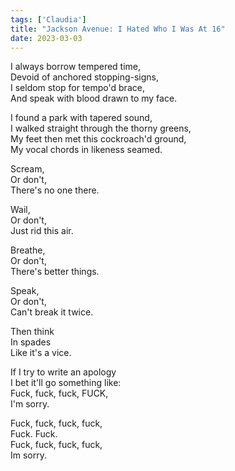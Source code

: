 ```yaml
---  
tags: ['Claudia']  
title: "Jackson Avenue: I Hated Who I Was At 16"  
date: 2023-03-03  
---
```


I always borrow tempered time,  
Devoid of anchored stopping-signs,  
I seldom stop for tempo'd brace,  
And speak with blood drawn to my face.

I found a park with tapered sound,  
I walked straight through the thorny greens,  
My feet then met this cockroach'd ground,  
My vocal chords in likeness seamed.

Scream,  
Or don't,  
There's no one there.

Wail,  
Or don't,  
Just rid this air.

Breathe,  
Or don't,  
There's better things.

Speak,  
Or don't,  
Can't break it twice.

Then think  
In spades  
Like it's a vice.

If I try to write an apology  
I bet it'll go something like:  
Fuck, fuck, fuck, FUCK,  
I'm sorry.

Fuck, fuck, fuck, fuck,  
Fuck. Fuck.  
Fuck, fuck, fuck, fuck,  
Im sorry.
